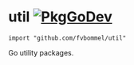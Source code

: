 # util [![PkgGoDev](https://pkg.go.dev/badge/github.com/fvbommel/util)](https://pkg.go.dev/github.com/fvbommel/util)

    import "github.com/fvbommel/util"

Go utility packages.
